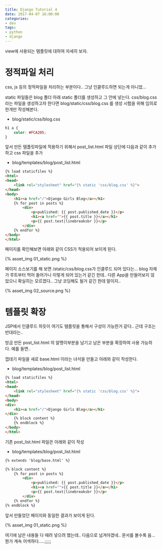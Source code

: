 ```yaml
---
title: Django Tutorial 4
date: 2017-04-07 16:00:00
categories:
- dev
tags:
- python
- django
---
```


view에 사용되는 템플릿에 대하여 자세히 보자.


# 정적파일 처리

css, js 등의 정적파일을 처리하는 부분이다..
그냥 인클루드하면 되는게 아니었...

static 파일들은 blog 폴더 아래 static 폴더를 생성하고 그 안에 넣는다.
css/blog.css 라는 파일을 생성하고자 한다면 blog/static/css/blog.css 를 생성
시험을 위해 임의로 한개만 작성해본다.

* blog/static/css/blog.css

```css
h1 a {
    color: #FCA205;
}
```

앞서 만든 템플릿파일에 적용하기 위해서 post_list.html 파일 상단에 다음과 같이 추가하고 css 파일을 추가

* blog/templates/blog/post_list.html


```html
{% load staticfiles %}
<html>
<head>
	<link rel="stylesheet" href="{% static 'css/blog.css' %}">
</head>
<body>
    <h1><a href="/">Django Girls Blog</a></h1>
	{% for post in posts %}
		<div>
			<p>published: {{ post.published_date }}</p>
			<h1><a href="">{{ post.title }}</a></h1>
			<p>{{ post.text|linebreaksbr }}</p>
		</div>
	{% endfor %}
</body>
</html>
```


페이지를 확인해보면 아래와 같이 CSS가 적용되어 보이게 된다.

{% asset_img 01_static.png %}

페이지 소스보기를 해 보면 /static/css/blog.css가 인클루드 되어 있다는...
blog 자체가 루트부터 먹어 들어가니 이렇게 되어 있는거 같긴 한데..
다른 App을 만들어보지 않았으니 확실히는 모르겠다.. 그냥 코딩해도 될거 같긴 한데 말이지..

{% asset_img 02_source.png %}


# 템플릿 확장

JSP에서 인클루드 하듯이 여기도 템플릿을 통해서 구성이 가능한거 같다..
근데 구조는 반대라는..

방금 만든 post_list.html 의 알맹이부분을 남기고 남은 부분을 확장하여 사용 가능하다.
예를 들면..

껍데기 파일을 새로 base.html 이라는 녀석을 만들고 아래와 같이 작성한다.

* blog/templates/blog/post_list.html

```html
{% load staticfiles %}
<html>
<head>
	<link rel="stylesheet" href="{% static 'css/blog.css' %}">
</head>
<body>
<div>
    <h1><a href="/">Django Girls Blog</a></h1>
</div>
	{% block content %}
	{% endblock %}
</body>
</html>
```

기존 post_list.html 파일은 아래와 같이 작성

* blog/templates/blog/post_list.html

```html
{% extends 'blog/base.html' %}

{% block content %}
	{% for post in posts %}
		<div>
			<p>published: {{ post.published_date }}</p>
			<h1><a href="">{{ post.title }}</a></h1>
			<p>{{ post.text|linebreaksbr }}</p>
		</div>
	{% endfor %}
{% endblock %}
```

앞서 만들었던 페이지와 동일한 결과가 보이게 된다.

{% asset_img 01_static.png %}


여기에 남은 내용들 다 때려 넣으려 했는데.. 다음으로 넘겨야겠네..
문서를 볼수록 음... 뭔가 계속 어색하다.....;;;;;

